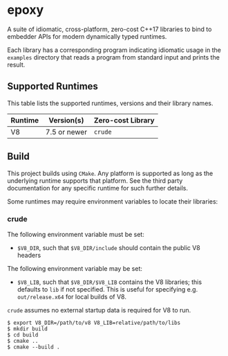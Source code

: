# epoxy

A suite of idiomatic, cross-platform, zero-cost C++17 libraries to bind to
embedder APIs for modern dynamically typed runtimes.

Each library has a corresponding program indicating idiomatic usage in the
`examples` directory that reads a program from standard input and prints the
result.

## Supported Runtimes

This table lists the supported runtimes, versions and their library names.

| Runtime | Version(s)   | Zero-cost Library |
|---------|--------------|-------------------|
| V8      | 7.5 or newer | `crude`           |

## Build

This project builds using `CMake`.  Any platform is supported as long as the
underlying runtime supports that platform.  See the third party documentation
for any specific runtime for such further details.

Some runtimes may require environment variables to locate their libraries:

### crude

The following environment variable must be set:

  * `$V8_DIR`, such that `$V8_DIR/include` should contain the public V8 headers

The following environment variable may be set:

  * `$V8_LIB`, such that `$V8_DIR/$V8_LIB` contains the V8 libraries; this
  defaults to `lib` if not specified.  This is useful for specifying e.g.
  `out/release.x64` for local builds of V8.

`crude` assumes no external startup data is required for V8 to run.

```
$ export V8_DIR=/path/to/v8 V8_LIB=relative/path/to/libs
$ mkdir build
$ cd build
$ cmake ..
$ cmake --build .
```

